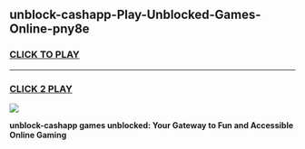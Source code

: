 
## unblock-cashapp-Play-Unblocked-Games-Online-pny8e
<h3>
<a href="https://premium76.site?title=unblock-cashapp&ref=25A">CLICK TO PLAY</a></h3>
<hr>

<h3>
<a href="https://premium76.site?title=unblock-cashapp&ref=25A">CLICK 2 PLAY</a>
  
</h3>

<a href="https://premium76.site?title=unblock-cashapp&ref=25A"><img src="https://clearcache.store/games.png"></a>


**unblock-cashapp games unblocked: Your Gateway to Fun and Accessible Online Gaming**
